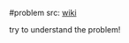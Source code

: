 #problem 
src: [wiki](https://en.wikipedia.org/wiki/Clique_problem)

try to understand the problem!
